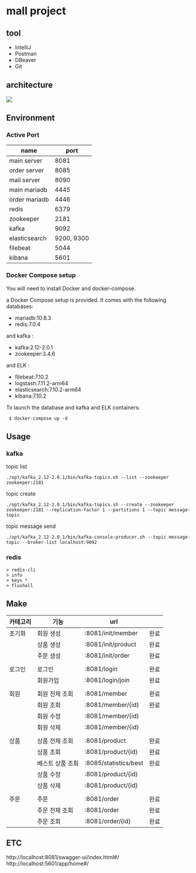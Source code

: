 # mall project

## tool
- IntelliJ
- Postman
- DBeaver
- Git

## architecture
<p>
    <img src="https://github.com/k4keye/echo-chat-server/blob/master/etc/architecture.png?raw=true"/>
</p>


## Environment
### Active Port

| name          | port       |
|---------------|------------|
| main server   | 8081       |
| order server  | 8085       |
| mail server   | 8090       |
| main mariadb  | 4445       |
| order mariadb | 4446       |
| redis         | 6379       |
| zookeeper     | 2181       |
| kafka         | 9092       |
| elasticsearch | 9200, 9300 |
| filebeat      | 5044       |
| kibana        | 5601       |



### Docker Compose setup
You will need to install Docker and docker-compose.

a Docker Compose setup is provided. It comes with the following databases:

- mariadb:10.8.3
- redis:7.0.4

and kafka :
- kafka:2.12-2.0.1
- zookeeper:3.4.6

and ELK :
- filebeat:7.10.2
- logstash:7.11.2-arm64
- elasticsearch:7.10.2-arm64
- kibana:7.10.2


To launch the database and kafka and ELK containers:

```
 $ docker-compose up -d
```

## Usage

### kafka
topic list
```
./opt/kafka_2.12-2.0.1/bin/kafka-topics.sh --list --zookeeper zookeeper:2181
```

topic create
```
./opt/kafka_2.12-2.0.1/bin/kafka-topics.sh --create --zookeeper zookeeper:2181 --replication-factor 1 --partitions 1 --topic message-topic
```

topic message send
```
./opt/kafka_2.12-2.0.1/bin/kafka-console-producer.sh --topic message-topic --broker-list localhost:9092
```

### redis
```
> redis-cli 
> info
> keys * 
> flushall 
```
## Make
| 카테고리 | 기능        | url                  |  |
| --- |-----------|----------------------| --- |
| 초기화 | 회원 생성     | :8081/init/member    | 완료 |
|  | 상품 생성     | :8081/init/product   | 완료 |
|  | 주문 생성     | :8081/init/order     | 완료 |
|  |           |                      |  |
| 로그인 | 로그인       | :8081/login          | 완료 |
|  | 회원가입      | :8081/login/join     | 완료 |
|  |           |                      |  |
| 회원 | 회원 전체 조회  | :8081/member         | 완료 |
|  | 회원 조회     | :8081/member/{id}    | 완료 |
|  | 회원 수정     | :8081/member/{id}    |  |
|  | 회원 삭제     | :8081/member/{id}    |  |
|  |           |                      |  |
| 상품 | 상품 전체 조회  | :8081/product        | 완료 |
|  | 상품 조회     | :8081/product/{id}   | 완료 |
|  | 베스트 상품 조회 | :8085/statistics/best | 완료 |
|  | 상품 수정     | :8081/product/{id}   |  |
|  | 상품 삭제     | :8081/product/{id}   |  |
|  |           |                      |  |
| 주문 | 주문        | :8081/order          | 완료 |
|  | 주문 전체 조회  | :8081/order          | 완료 |
|  | 주문 조회     | :8081/order/{id}          | 완료 |
## ETC
http://localhost:8081/swagger-ui/index.html#/ </br>
http://localhost:5601/app/home#/
